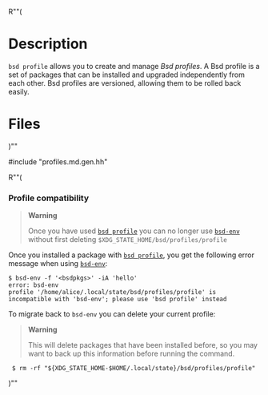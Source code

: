R""(

# Description

`bsd profile` allows you to create and manage *Bsd profiles*. A Bsd
profile is a set of packages that can be installed and upgraded
independently from each other. Bsd profiles are versioned, allowing
them to be rolled back easily.

# Files

)""

#include "profiles.md.gen.hh"

R""(

### Profile compatibility

> **Warning**
>
> Once you have used [`bsd profile`] you can no longer use [`bsd-env`] without first deleting `$XDG_STATE_HOME/bsd/profiles/profile`

[`bsd-env`]: @docroot@/command-ref/bsd-env.md
[`bsd profile`]: @docroot@/command-ref/new-cli/bsd3-profile.md

Once you installed a package with [`bsd profile`], you get the following error message when using [`bsd-env`]:

```console
$ bsd-env -f '<bsdpkgs>' -iA 'hello'
error: bsd-env
profile '/home/alice/.local/state/bsd/profiles/profile' is incompatible with 'bsd-env'; please use 'bsd profile' instead
```

To migrate back to `bsd-env` you can delete your current profile:

> **Warning**
>
> This will delete packages that have been installed before, so you may want to back up this information before running the command.

```console
 $ rm -rf "${XDG_STATE_HOME-$HOME/.local/state}/bsd/profiles/profile"
```

)""

